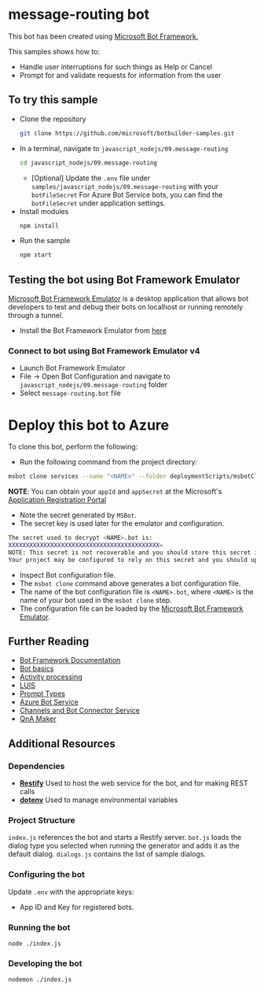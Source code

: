 # message-routing bot

This bot has been created using [Microsoft Bot Framework](https://dev.botframework.com),

This samples shows how to:
- Handle user interruptions for such things as Help or Cancel
- Prompt for and validate requests for information from the user

## To try this sample
- Clone the repository
  ```bash
  git clone https://github.com/microsoft/botbuilder-samples.git
  ```
- In a terminal, navigate to `javascript_nodejs/09.message-routing`
  ```bash
  cd javascript_nodejs/09.message-routing
  ```
  - [Optional] Update the `.env` file under `samples/javascript_nodejs/09.message-routing` with your `botFileSecret`
    For Azure Bot Service bots, you can find the `botFileSecret` under application settings.
- Install modules
  ```bash
  npm install
  ```
- Run the sample
  ```bash
  npm start
  ```

## Testing the bot using Bot Framework Emulator
[Microsoft Bot Framework Emulator](https://github.com/microsoft/botframework-emulator) is a desktop application that allows bot developers to test and debug their bots on localhost or running remotely through a tunnel.

- Install the Bot Framework Emulator from [here](https://aka.ms/botframework-emulator)

### Connect to bot using Bot Framework Emulator v4
- Launch Bot Framework Emulator
- File -> Open Bot Configuration and navigate to `javascript_nodejs/09.message-routing` folder
- Select `message-routing.bot` file

# Deploy this bot to Azure
To clone this bot, perform the following:

- Run the following command from the project directory:
```bash
msbot clone services --name "<NAME>" --folder deploymentScripts/msbotClone --location "e.g, westus" --appId <YOUR APP ID> --appSecret <YOUR APP SECRET PASSWORD>
```

**NOTE**: You can obtain your `appId` and `appSecret` at the Microsoft's [Application Registration Portal](https://apps.dev.microsoft.com/)

- Note the secret generated by `MSBot`. 
- The secret key is used later for the emulator and configuration.
```bash
The secret used to decrypt <NAME>.bot is:
XXXXXXXXXXXXXXXXXXXXXXXXXXXXXXXXXXXXXXXXXXX=
NOTE: This secret is not recoverable and you should store this secret in a secure place according to best security practices.
Your project may be configured to rely on this secret and you should update it as appropriate.
```
- Inspect Bot configuration file.
- The `msbot clone` command above generates a bot configuration file.
- The name of the bot configuration file is `<NAME>.bot`, where `<NAME>` is the name of your bot used in the `msbot clone` step.
- The configuration file can be loaded by the [Microsoft Bot Framework Emulator](https://aka.ms/botframeworkemulator).

## Further Reading
- [Bot Framework Documentation](https://docs.botframework.com)
- [Bot basics](https://docs.microsoft.com/en-us/azure/bot-service/bot-builder-basics?view=azure-bot-service-4.0)
- [Activity processing](https://docs.microsoft.com/en-us/azure/bot-service/bot-builder-concept-activity-processing?view=azure-bot-service-4.0)
- [LUIS](https://luis.ai)
- [Prompt Types](https://docs.microsoft.com/en-us/azure/bot-service/bot-builder-prompts?view=azure-bot-service-4.0&tabs=javascript)
- [Azure Bot Service](https://docs.microsoft.com/en-us/azure/bot-service/bot-service-overview-introduction?view=azure-bot-service-4.0)
- [Channels and Bot Connector Service](https://docs.microsoft.com/en-us/azure/bot-service/bot-concepts?view=azure-bot-service-4.0)
- [QnA Maker](https://qnamaker.ai)


## Additional Resources

### Dependencies

- **[Restify](http://restify.com)** Used to host the web service for the bot, and for making REST calls
- **[dotenv](https://github.com/motdotla/dotenv)** Used to manage environmental variables

### Project Structure

`index.js` references the bot and starts a Restify server. `bot.js` loads the dialog type you selected when running the generator and adds it as the default dialog. `dialogs.js` contains the list of sample dialogs.

### Configuring the bot

Update `.env` with the appropriate keys:

- App ID and Key for registered bots.

### Running the bot

```
node ./index.js
```
### Developing the bot

```
nodemon ./index.js
```

